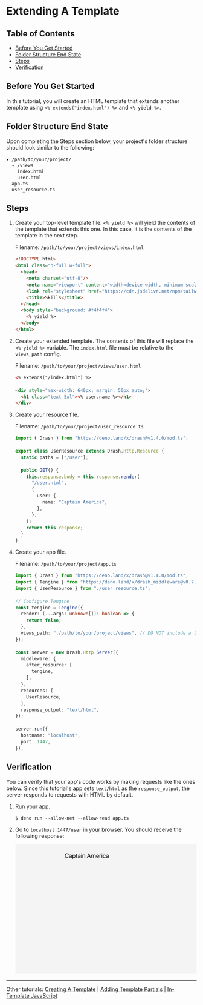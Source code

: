 # Extending A Template

## Table of Contents

- [Before You Get Started](#before-you-get-started)
- [Folder Structure End State](#folder-structure-end-state)
- [Steps](#steps)
- [Verification](#verification)

## Before You Get Started

In this tutorial, you will create an HTML template that extends another template
using `<% extends("index.html") %>` and `<% yield %>`.

## Folder Structure End State

Upon completing the Steps section below, your project's folder structure should
look similar to the following:

```
▾ /path/to/your/project/
  ▾ /views
    index.html
    user.html
  app.ts
  user_resource.ts
```

## Steps

1. Create your top-level template file. `<% yield %>` will yield the contents of
   the template that extends this one. In this case, it is the contents of the
   template in the next step.

   Filename: `/path/to/your/project/views/index.html`

   ```html
   <!DOCTYPE html>
   <html class="h-full w-full">
     <head>
       <meta charset="utf-8"/>
       <meta name="viewport" content="width=device-width, minimum-scale=1.0, user-scalable=no"/>
       <link rel="stylesheet" href="https://cdn.jsdelivr.net/npm/tailwindcss/dist/tailwind.min.css">
       <title>Skills</title>
     </head>
     <body style="background: #f4f4f4">
       <% yield %>
     </body>
   </html>
   ```

2. Create your extended template. The contents of this file will replace the
   `<% yield %>` variable. The `index.html` file must be relative to the
   `views_path` config.

   Filename: `/path/to/your/project/views/user.html`

   ```html
   <% extends("/index.html") %>

   <div style="max-width: 640px; margin: 50px auto;">
     <h1 class="text-5xl"><% user.name %></h1>
   </div>
   ```

3. Create your resource file.

   Filename: `/path/to/your/project/user_resource.ts`

   ```typescript
   import { Drash } from "https://deno.land/x/drash@v1.4.0/mod.ts";

   export class UserResource extends Drash.Http.Resource {
     static paths = ["/user"];

     public GET() {
       this.response.body = this.response.render(
         "/user.html",
         {
           user: {
             name: "Captain America",
           },
         },
       );
       return this.response;
     }
   }
   ```

4. Create your app file.

   Filename: `/path/to/your/project/app.ts`

   ```typescript
   import { Drash } from "https://deno.land/x/drash@v1.4.0/mod.ts";
   import { Tengine } from "https://deno.land/x/drash_middleware@v0.7.1/tengine/mod.ts";
   import { UserResource } from "./user_resource.ts";

   // Configure Tengine
   const tengine = Tengine({
     render: (...args: unknown[]): boolean => {
       return false;
     },
     views_path: "./path/to/your/project/views", // DO NOT include a trailing slash
   });

   const server = new Drash.Http.Server({
     middleware: {
       after_resource: [
         tengine,
       ],
     },
     resources: [
       UserResource,
     ],
     response_output: "text/html",
   });

   server.run({
     hostname: "localhost",
     port: 1447,
   });
   ```

## Verification

You can verify that your app's code works by making requests like the ones
below. Since this tutorial's app sets `text/html` as the `response_output`, the
server responds to requests with HTML by default.

1. Run your app.

   ```shell
   $ deno run --allow-net --allow-read app.ts
   ```

2. Go to `localhost:1447/user` in your browser. You should receive the following
   response:

   ![Extending A Template](./img/extending_a_template.png)

---

Other tutorials: [Creating A Template](./creating_a_template.md) |
[Adding Template Partials](./adding_template_partials.md) |
[In-Template JavaScript](./in_template_javascript.md)

